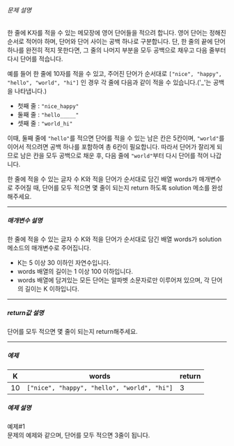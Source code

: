 <div class="guide-section-description">
      <h6 class="guide-section-title">문제 설명</h6>
      <div class="markdown solarized-dark"><p>한 줄에 K자를 적을 수 있는 메모장에 영어 단어들을 적으려 합니다. 영어 단어는 정해진 순서로 적어야 하며, 단어와 단어 사이는 공백 하나로 구분합니다. 단, 한 줄의 끝에 단어 하나를 완전히 적지 못한다면, 그 줄의 나머지 부분을 모두 공백으로 채우고 다음 줄부터 다시 단어를 적습니다.</p>

<p>예를 들어 한 줄에 10자를 적을 수 있고, 주어진 단어가 순서대로 <code>["nice", "happy", "hello", "world", "hi"]</code> 인 경우 각 줄에 다음과 같이 적을 수 있습니다.('_'는 공백을 나타냅니다.)</p>

<ul>
<li>첫째 줄 : <code>"nice_happy"</code></li>
<li>둘째 줄 : <code>"hello_____"</code></li>
<li>셋째 줄 : <code>"world_hi"</code></li>
</ul>

<p>이때, 둘째 줄에 <code>"hello"</code>를 적으면 단어를 적을 수 있는 남은 칸은 5칸이며, <code>"world"</code>를 이어서 적으려면 공백 하나를 포함하여 총 6칸이 필요합니다. 따라서 단어가 잘리게 되므로 남은 칸을 모두 공백으로 채운 후, 다음 줄에 <code>"world"</code>부터 다시 단어를 적어 나갑니다.</p>

<p>한 줄에 적을 수 있는 글자 수 K와 적을 단어가 순서대로 담긴 배열 words가 매개변수로 주어질 때, 단어를 모두 적으면 몇 줄이 되는지 return 하도록 solution 메소를 완성해주세요.</p>

<hr>

<h5>매개변수 설명</h5>

<p>한 줄에 적을 수 있는 글자 수 K와 적을 단어가 순서대로 담긴 배열 words가 solution 메소드의 매개변수로 주어집니다.</p>

<ul>
<li>K는 5 이상 30 이하인 자연수입니다.</li>
<li>words 배열의 길이는 1 이상 100 이하입니다.</li>
<li>words 배열에 담겨있는 모든 단어는 알파벳 소문자로만 이루어져 있으며, 각 단어의 길이는 K 이하입니다.</li>
</ul>

<hr>

<h5>return값 설명</h5>

<p>단어를 모두 적으면 몇 줄이 되는지 return해주세요.</p>

<hr>

<h5>예제</h5>
<table class="table">
        <thead><tr>
<th>K</th>
<th>words</th>
<th>return</th>
</tr>
</thead>
        <tbody><tr>
<td>10</td>
<td><code>["nice", "happy", "hello", "world", "hi"]</code></td>
<td>3</td>
</tr>
</tbody>
      </table>
<h5>예제 설명</h5>

<p>예제#1<br>
문제의 예제와 같으며, 단어를 모두 적으면 3줄이 됩니다.</p>
</div>
    </div>